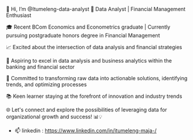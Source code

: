  👋 Hi, I’m @Itumeleng-data-analyst
 🚀 Data Analyst | Financial Management Enthusiast

🎓 Recent BCom Economics and Econometrics graduate | Currently pursuing postgraduate honors degree in Financial Management

📈 Excited about the intersection of data analysis and financial strategies

💼 Aspiring to excel in data analysis and business analytics within the banking and financial sector

🌱 Committed to transforming raw data into actionable solutions, identifying trends, and optimizing processes

📚 Keen learner staying at the forefront of innovation and industry trends

🌐 Let's connect and explore the possibilities of leveraging data for organizational growth and success! 📊💡
- 📫 linkedin : https://www.linkedin.com/in/itumeleng-maja-/

<!---
Itumeleng-data-analyst/Itumeleng-data-analyst is a ✨ special ✨ repository because its `README.md` (this file) appears on your GitHub profile.
You can click the Preview link to take a look at your changes.
--->
